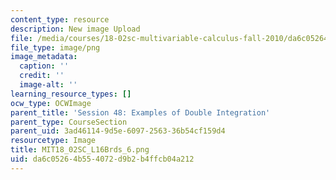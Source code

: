 ```yaml
---
content_type: resource
description: New image Upload
file: /media/courses/18-02sc-multivariable-calculus-fall-2010/da6c05264b554072d9b2b4ffcb04a212_MIT18_02SC_L16Brds_6.png
file_type: image/png
image_metadata:
  caption: ''
  credit: ''
  image-alt: ''
learning_resource_types: []
ocw_type: OCWImage
parent_title: 'Session 48: Examples of Double Integration'
parent_type: CourseSection
parent_uid: 3ad46114-9d5e-6097-2563-36b54cf159d4
resourcetype: Image
title: MIT18_02SC_L16Brds_6.png
uid: da6c0526-4b55-4072-d9b2-b4ffcb04a212
---
```

